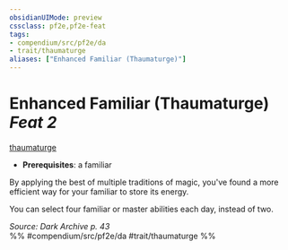 ```yaml
---
obsidianUIMode: preview
cssclass: pf2e,pf2e-feat
tags:
- compendium/src/pf2e/da
- trait/thaumaturge
aliases: ["Enhanced Familiar (Thaumaturge)"]
---
```

# Enhanced Familiar (Thaumaturge)  *Feat 2*  
[thaumaturge](/rules/traits/thaumaturge-da.md)  

- **Prerequisites**: a familiar

By applying the best of multiple traditions of magic, you've found a more efficient way for your familiar to store its energy.

You can select four familiar or master abilities each day, instead of two.

*Source: Dark Archive p. 43*  
%% #compendium/src/pf2e/da #trait/thaumaturge %%